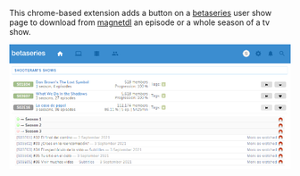 This chrome-based extension adds a button on a [betaseries](https://betaseries.com) user show page to download from [magnetdl](https://magnetdl.proxyninja.org) an episode or a whole season of a tv show.

![example](example.png)
